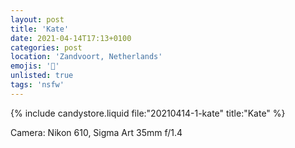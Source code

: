 ```yaml
---
layout: post
title: 'Kate'
date: 2021-04-14T17:13+0100
categories: post
location: 'Zandvoort, Netherlands'
emojis: '🔞'
unlisted: true
tags: 'nsfw'
---
```


{% include candystore.liquid file:"20210414-1-kate" title:"Kate" %}

Camera: Nikon 610, Sigma Art 35mm f/1.4